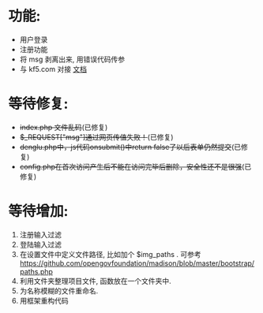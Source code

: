 功能:
===
* 用户登录
* 注册功能
* 将 msg 剥离出来, 用错误代码传参
* 与 kf5.com 对接 [文档](http://www.kf5.com/v1api/single_sign_on/)

等待修复:
===

* ~~index.php 文件乱码~~(已修复)
* ~~$_REQUEST["msg"]通过网页传值失败！~~(已修复)
* ~~denglu.php中，js代码onsubmit()中return false了以后表单仍然提交~~(已修复)
* ~~config.php在首次访问产生后不能在访问完毕后删除，安全性还不是很强~~(已修复)

等待增加:
===

1. 注册输入过滤
2. 登陆输入过滤
3. 在设置文件中定义文件路径, 比如加个 $img_paths . 可参考 https://github.com/opengovfoundation/madison/blob/master/bootstrap/paths.php
4. 利用文件夹整理项目文件, 函数放在一个文件夹中.
5. 为名称模糊的文件重命名.
10. 用框架重构代码